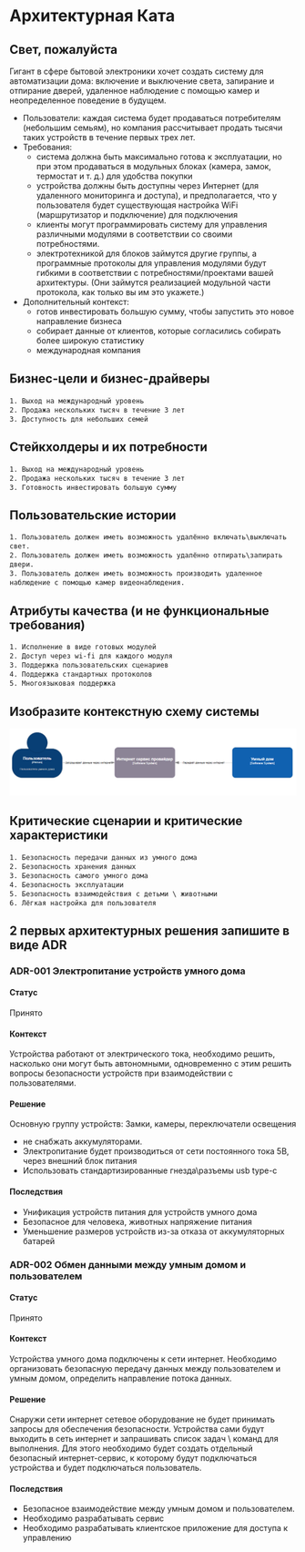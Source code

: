 # Архитектурная Ката

## Свет, пожалуйста

Гигант в сфере бытовой электроники хочет создать систему для автоматизации дома: включение и выключение света, запирание и отпирание дверей, удаленное наблюдение с помощью камер и неопределенное поведение в будущем.

- Пользователи: каждая система будет продаваться потребителям (небольшим семьям), но компания рассчитывает продать тысячи таких устройств в течение первых трех лет.
- Требования:
  - система должна быть максимально готова к эксплуатации, но при этом продаваться в модульных блоках (камера, замок, термостат и т. д.) для удобства покупки
  - устройства должны быть доступны через Интернет (для удаленного мониторинга и доступа), и предполагается, что у пользователя будет существующая настройка WiFi (маршрутизатор и подключение) для подключения
  - клиенты могут программировать систему для управления различными модулями в соответствии со своими потребностями.
  - электротехникой для блоков займутся другие группы, а программные протоколы для управления модулями будут гибкими в соответствии с потребностями/проектами вашей архитектуры. (Они займутся реализацией модульной части протокола, как только вы им это укажете.)
- Дополнительный контекст:
  - готов инвестировать большую сумму, чтобы запустить это новое направление бизнеса
  - собирает данные от клиентов, которые согласились собирать более широкую статистику
  - международная компания

## Бизнес-цели и бизнес-драйверы

    1. Выход на международный уровень
    2. Продажа нескольких тысяч в течение 3 лет
    3. Доступность для небольших семей

## Стейкхолдеры и их потребности

    1. Выход на международный уровень
    2. Продажа нескольких тысяч в течение 3 лет
    3. Готовность инвестировать большую сумму

## Пользовательские истории

    1. Пользователь должен иметь возможность удалённо включать\выключать свет.
    2. Пользователь должен иметь возможность удалённо отпирать\запирать двери.
    3. Пользователь должен иметь возможность производить удаленное наблюдение с помощью камер видеонаблюдения.

## Атрибуты качества (и не функциональные требования)

    1. Исполнение в виде готовых модулей
    2. Доступ через wi-fi для каждого модуля
    3. Поддержка пользовательских сценариев
    4. Поддержка стандартных протоколов
    5. Многоязыковая поддержка

## Изобразите контекстную схему системы

![alt text](image.png)

## Критические сценарии и критические характеристики

    1. Безопасность передачи данных из умного дома
    2. Безопасность хранения данных
    3. Безопасность самого умного дома
    4. Безопасность эксплуатации
    5. Безопасность взаимодействия с детьми \ животными
    6. Лёгкая настройка для пользователя

## 2 первых архитектурных решения запишите в виде ADR

### ADR-001 Электропитание устройств умного дома

#### Статус

Принято

#### Контекст

Устройства работают от электрического тока, необходимо решить, насколько они могут быть автономными, одновременно с этим решить вопросы безопасности устройств при взаимодействии с пользователями.

#### Решение

Основную группу устройств:
Замки, камеры, переключатели освещения

- не снабжать аккумуляторами.
- Электропитание будет производиться от сети постоянного тока 5В, через внешний блок питания
- Использовать стандартизированные гнезда\разъемы usb type-c

#### Последствия

- Унификация устройств питания для устройств умного дома
- Безопасное для человека, животных напряжение питания
- Уменьшение размеров устройств из-за отказа от аккумуляторных батарей

### ADR-002 Обмен данными между умным домом и пользователем

#### Статус

Принято

#### Контекст

Устройства умного дома подключены к сети интернет. Необходимо организовать безопасную передачу данных между пользователем и умным домом, определить направление потока данных.

#### Решение

Снаружи сети интернет сетевое оборудование не будет принимать запросы для обеспечения безопасности. Устройства сами будут выходить в сеть интернет и запрашивать список задач \ команд для выполнения. Для этого необходимо будет создать отдельный безопасный интернет-сервис, к которому будут подключаться устройства и будет подключаться пользователь.

#### Последствия

- Безопасное взаимодействие между умным домом и пользователем.
- Необходимо разрабатывать сервис
- Необходимо разрабатывать клиентское приложение для доступа к управлению
